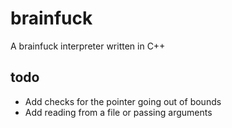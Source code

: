 brainfuck
=======

A brainfuck interpreter written in C++

todo
-------
+ Add checks for the pointer going out of bounds
+ Add reading from a file or passing arguments
